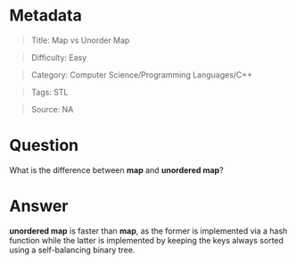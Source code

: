 # Metadata
> Title: Map vs Unorder Map

> Difficulty: Easy

> Category: Computer Science/Programming Languages/C++

> Tags: STL

> Source: NA

# Question
What is the difference between **map** and **unordered map**?

# Answer
**unordered map** is faster than **map**, as the former is implemented via a hash function while the latter is implemented by keeping the keys always sorted using a self-balancing binary tree.
